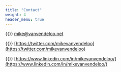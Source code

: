 ```yaml
---
title: "Contact"
weight: 4
header_menu: true
---
```


{{<icon class="fa fa-envelope">}}&nbsp;[mike@vanvendeloo.net](mailto:mike@vanvendeloo.net)

{{<icon class="fa fa-twitter-square">}}&nbsp;[https://twitter.com/mikevanvendeloo](https://twitter.com/mikevanvendeloo)

{{<icon class="fa fa-linkedin">}}&nbsp;[https://www.linkedin.com/in/mikevanvendeloo/](https://www.linkedin.com/in/mikevanvendeloo/)

